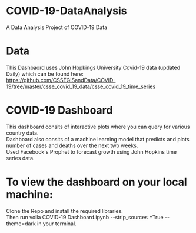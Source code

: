 # COVID-19-DataAnalysis
A Data Analysis Project of COVID-19 Data

# Data 
This Dashbaord uses John Hopkings University Covid-19 data (updated Daily) which can be found here:
https://github.com/CSSEGISandData/COVID-19/tree/master/csse_covid_19_data/csse_covid_19_time_series

# COVID-19 Dashboard
This dashboard consits of interactive plots where you can query for various country data.\
Dashboard also consits of a machine learning model that predicts and plots number of cases and deaths over the next two weeks.\
Used Facebook's Prophet to forecast growth using John Hopkins time series data.

# To view the dashboard on your local machine:
Clone the Repo and install the required libraries.\
Then run voila COVID-19 Dashboard.ipynb --strip_sources =True --theme=dark in your terminal.



